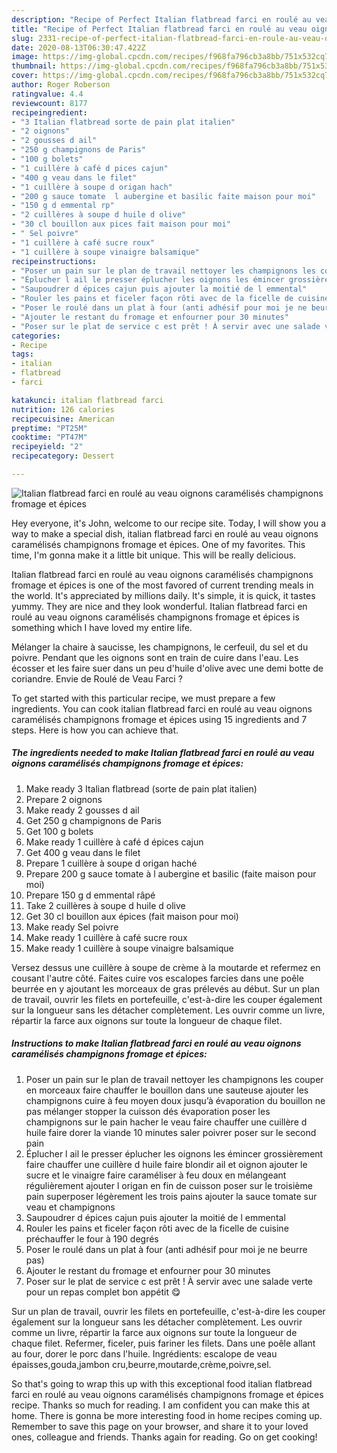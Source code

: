 ```yaml
---
description: "Recipe of Perfect Italian flatbread farci en roulé au veau oignons caramélisés champignons fromage et épices"
title: "Recipe of Perfect Italian flatbread farci en roulé au veau oignons caramélisés champignons fromage et épices"
slug: 2331-recipe-of-perfect-italian-flatbread-farci-en-roule-au-veau-oignons-caramelises-champignons-fromage-et-epices
date: 2020-08-13T06:30:47.422Z
image: https://img-global.cpcdn.com/recipes/f968fa796cb3a8bb/751x532cq70/italian-flatbread-farci-en-roule-au-veau-oignons-caramelises-champignons-fromage-et-epices-photo-principale-de-la-recette.jpg
thumbnail: https://img-global.cpcdn.com/recipes/f968fa796cb3a8bb/751x532cq70/italian-flatbread-farci-en-roule-au-veau-oignons-caramelises-champignons-fromage-et-epices-photo-principale-de-la-recette.jpg
cover: https://img-global.cpcdn.com/recipes/f968fa796cb3a8bb/751x532cq70/italian-flatbread-farci-en-roule-au-veau-oignons-caramelises-champignons-fromage-et-epices-photo-principale-de-la-recette.jpg
author: Roger Roberson
ratingvalue: 4.4
reviewcount: 8177
recipeingredient:
- "3 Italian flatbread sorte de pain plat italien"
- "2 oignons"
- "2 gousses d ail"
- "250 g champignons de Paris"
- "100 g bolets"
- "1 cuillère à café d pices cajun"
- "400 g veau dans le filet"
- "1 cuillère à soupe d origan hach"
- "200 g sauce tomate  l aubergine et basilic faite maison pour moi"
- "150 g d emmental rp"
- "2 cuillères à soupe d huile d olive"
- "30 cl bouillon aux pices fait maison pour moi"
- " Sel poivre"
- "1 cuillère à café sucre roux"
- "1 cuillère à soupe vinaigre balsamique"
recipeinstructions:
- "Poser un pain sur le plan de travail nettoyer les champignons les couper en morceaux faire chauffer le bouillon dans une sauteuse ajouter les champignons cuire à feu moyen doux jusqu’à évaporation du bouillon ne pas mélanger stopper la cuisson dés évaporation poser les champignons sur le pain hacher le veau faire chauffer une cuillère d huile faire dorer la viande 10 minutes saler poivrer poser sur le second pain"
- "Éplucher l ail le presser éplucher les oignons les émincer grossièrement faire chauffer une cuillère d huile faire blondir ail et oignon ajouter le sucre et le vinaigre faire caraméliser à feu doux en mélangeant régulièrement ajouter l origan en fin de cuisson poser sur le troisième pain superposer légèrement les trois pains ajouter la sauce tomate sur veau et champignons"
- "Saupoudrer d épices cajun puis ajouter la moitié de l emmental"
- "Rouler les pains et ficeler façon rôti avec de la ficelle de cuisine préchauffer le four à 190 degrés"
- "Poser le roulé dans un plat à four (anti adhésif pour moi je ne beurre pas)"
- "Ajouter le restant du fromage et enfourner pour 30 minutes"
- "Poser sur le plat de service c est prêt ! À servir avec une salade verte pour un repas complet bon appétit 😋"
categories:
- Recipe
tags:
- italian
- flatbread
- farci

katakunci: italian flatbread farci 
nutrition: 126 calories
recipecuisine: American
preptime: "PT25M"
cooktime: "PT47M"
recipeyield: "2"
recipecategory: Dessert

---
```



![Italian flatbread farci en roulé au veau oignons caramélisés champignons fromage et épices](https://img-global.cpcdn.com/recipes/f968fa796cb3a8bb/751x532cq70/italian-flatbread-farci-en-roule-au-veau-oignons-caramelises-champignons-fromage-et-epices-photo-principale-de-la-recette.jpg)

Hey everyone, it's John, welcome to our recipe site. Today, I will show you a way to make a special dish, italian flatbread farci en roulé au veau oignons caramélisés champignons fromage et épices. One of my favorites. This time, I'm gonna make it a little bit unique. This will be really delicious.

Italian flatbread farci en roulé au veau oignons caramélisés champignons fromage et épices is one of the most favored of current trending meals in the world. It's appreciated by millions daily. It's simple, it is quick, it tastes yummy. They are nice and they look wonderful. Italian flatbread farci en roulé au veau oignons caramélisés champignons fromage et épices is something which I have loved my entire life.

Mélanger la chaire à saucisse, les champignons, le cerfeuil, du sel et du poivre. Pendant que les oignons sont en train de cuire dans l&#39;eau. Les écosser et les faire suer dans un peu d&#39;huile d&#39;olive avec une demi botte de coriandre. Envie de Roulé de Veau Farci ?


To get started with this particular recipe, we must prepare a few ingredients. You can cook italian flatbread farci en roulé au veau oignons caramélisés champignons fromage et épices using 15 ingredients and 7 steps. Here is how you can achieve that.

<!--inarticleads1-->

##### The ingredients needed to make Italian flatbread farci en roulé au veau oignons caramélisés champignons fromage et épices:

1. Make ready 3 Italian flatbread (sorte de pain plat italien)
1. Prepare 2 oignons
1. Make ready 2 gousses d ail
1. Get 250 g champignons de Paris
1. Get 100 g bolets
1. Make ready 1 cuillère à café d épices cajun
1. Get 400 g veau dans le filet
1. Prepare 1 cuillère à soupe d origan haché
1. Prepare 200 g sauce tomate à l aubergine et basilic (faite maison pour moi)
1. Prepare 150 g d emmental râpé
1. Take 2 cuillères à soupe d huile d olive
1. Get 30 cl bouillon aux épices (fait maison pour moi)
1. Make ready  Sel poivre
1. Make ready 1 cuillère à café sucre roux
1. Make ready 1 cuillère à soupe vinaigre balsamique


Versez dessus une cuillère à soupe de crème à la moutarde et refermez en cousant l&#39;autre côté. Faites cuire vos escalopes farcies dans une poêle beurrée en y ajoutant les morceaux de gras prélevés au début. Sur un plan de travail, ouvrir les filets en portefeuille, c&#39;est-à-dire les couper également sur la longueur sans les détacher complètement. Les ouvrir comme un livre, répartir la farce aux oignons sur toute la longueur de chaque filet. 

<!--inarticleads2-->

##### Instructions to make Italian flatbread farci en roulé au veau oignons caramélisés champignons fromage et épices:

1. Poser un pain sur le plan de travail nettoyer les champignons les couper en morceaux faire chauffer le bouillon dans une sauteuse ajouter les champignons cuire à feu moyen doux jusqu’à évaporation du bouillon ne pas mélanger stopper la cuisson dés évaporation poser les champignons sur le pain hacher le veau faire chauffer une cuillère d huile faire dorer la viande 10 minutes saler poivrer poser sur le second pain
1. Éplucher l ail le presser éplucher les oignons les émincer grossièrement faire chauffer une cuillère d huile faire blondir ail et oignon ajouter le sucre et le vinaigre faire caraméliser à feu doux en mélangeant régulièrement ajouter l origan en fin de cuisson poser sur le troisième pain superposer légèrement les trois pains ajouter la sauce tomate sur veau et champignons
1. Saupoudrer d épices cajun puis ajouter la moitié de l emmental
1. Rouler les pains et ficeler façon rôti avec de la ficelle de cuisine préchauffer le four à 190 degrés
1. Poser le roulé dans un plat à four (anti adhésif pour moi je ne beurre pas)
1. Ajouter le restant du fromage et enfourner pour 30 minutes
1. Poser sur le plat de service c est prêt ! À servir avec une salade verte pour un repas complet bon appétit 😋


Sur un plan de travail, ouvrir les filets en portefeuille, c&#39;est-à-dire les couper également sur la longueur sans les détacher complètement. Les ouvrir comme un livre, répartir la farce aux oignons sur toute la longueur de chaque filet. Refermer, ficeler, puis fariner les filets. Dans une poêle allant au four, dorer le porc dans l&#39;huile. Ingrédients: escalope de veau épaisses,gouda,jambon cru,beurre,moutarde,crème,poivre,sel. 

So that's going to wrap this up with this exceptional food italian flatbread farci en roulé au veau oignons caramélisés champignons fromage et épices recipe. Thanks so much for reading. I am confident you can make this at home. There is gonna be more interesting food in home recipes coming up. Remember to save this page on your browser, and share it to your loved ones, colleague and friends. Thanks again for reading. Go on get cooking!
